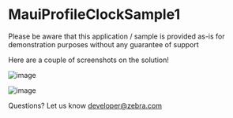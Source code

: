 # MauiProfileClockSample1  

Please be aware that this application / sample is provided as-is for demonstration purposes without any guarantee of support

Here are a couple of screenshots on the solution!

![image](https://user-images.githubusercontent.com/11386676/208093365-8d394988-d32d-42bc-a682-789b59acb998.png)

![image](https://user-images.githubusercontent.com/11386676/208093409-62f0a99c-1b85-489f-9598-945bb9cd3d54.png)

Questions? Let us know developer@zebra.com

